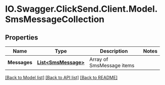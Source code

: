 # IO.Swagger.ClickSend.Client.Model.SmsMessageCollection
## Properties

Name | Type | Description | Notes
------------ | ------------- | ------------- | -------------
**Messages** | [**List&lt;SmsMessage&gt;**](SmsMessage.md) | Array of SmsMessage items | 

[[Back to Model list]](../README.md#documentation-for-models) [[Back to API list]](../README.md#documentation-for-api-endpoints) [[Back to README]](../README.md)

